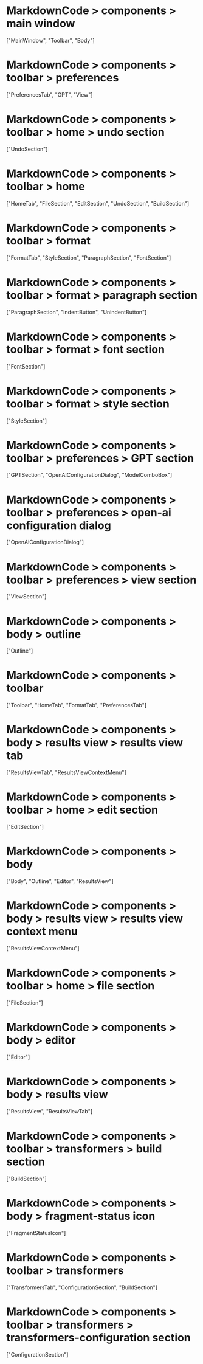 # MarkdownCode > components > main window
["MainWindow", "Toolbar", "Body"]
# MarkdownCode > components > toolbar > preferences
["PreferencesTab", "GPT", "View"]
# MarkdownCode > components > toolbar > home > undo section
["UndoSection"]
# MarkdownCode > components > toolbar > home
["HomeTab", "FileSection", "EditSection", "UndoSection", "BuildSection"]
# MarkdownCode > components > toolbar > format
["FormatTab", "StyleSection", "ParagraphSection", "FontSection"]
# MarkdownCode > components > toolbar > format > paragraph section
["ParagraphSection", "IndentButton", "UnindentButton"]
# MarkdownCode > components > toolbar > format > font section
["FontSection"]
# MarkdownCode > components > toolbar > format > style section
["StyleSection"]
# MarkdownCode > components > toolbar > preferences > GPT section
["GPTSection", "OpenAIConfigurationDialog", "ModelComboBox"]
# MarkdownCode > components > toolbar > preferences > open-ai configuration dialog
["OpenAiConfigurationDialog"]
# MarkdownCode > components > toolbar > preferences > view section
["ViewSection"]
# MarkdownCode > components > body > outline
["Outline"]
# MarkdownCode > components > toolbar
["Toolbar", "HomeTab", "FormatTab", "PreferencesTab"]
# MarkdownCode > components > body > results view > results view tab
["ResultsViewTab", "ResultsViewContextMenu"]
# MarkdownCode > components > toolbar > home > edit section
["EditSection"]
# MarkdownCode > components > body
["Body", "Outline", "Editor", "ResultsView"]
# MarkdownCode > components > body > results view > results view context menu
["ResultsViewContextMenu"]
# MarkdownCode > components > toolbar > home > file section
["FileSection"]
# MarkdownCode > components > body > editor
["Editor"]
# MarkdownCode > components > body > results view
["ResultsView", "ResultsViewTab"]
# MarkdownCode > components > toolbar > transformers > build section
["BuildSection"]
# MarkdownCode > components > body > fragment-status icon
["FragmentStatusIcon"]
# MarkdownCode > components > toolbar > transformers
["TransformersTab", "ConfigurationSection", "BuildSection"]
# MarkdownCode > components > toolbar > transformers > transformers-configuration section
["ConfigurationSection"]
